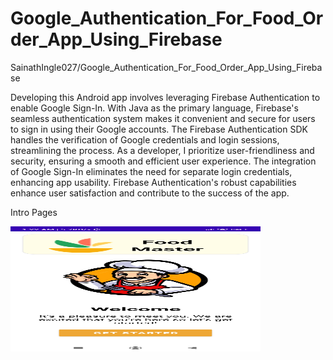 # Google_Authentication_For_Food_Order_App_Using_Firebase
SainathIngle027/Google_Authentication_For_Food_Order_App_Using_Firebase

Developing this Android app involves leveraging Firebase Authentication to enable Google Sign-In. With Java as the primary language, Firebase's seamless authentication system makes it convenient and secure for users to sign in using their Google accounts. The Firebase Authentication SDK handles the verification of Google credentials and login sessions, streamlining the process. As a developer, I prioritize user-friendliness and security, ensuring a smooth and efficient user experience. The integration of Google Sign-In eliminates the need for separate login credentials, enhancing app usability. Firebase Authentication's robust capabilities enhance user satisfaction and contribute to the success of the app.

Intro Pages

<img src="/Startpage.jpg" alt="Alt Text" width="400" height="200">


